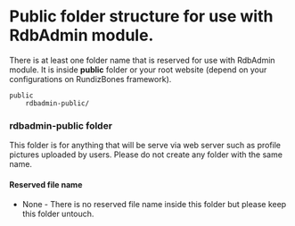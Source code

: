 # Public folder structure for use with RdbAdmin module.

There is at least one folder name that is reserved for use with RdbAdmin module. It is inside **public** folder or your root website (depend on your configurations on RundizBones framework).

```
public
    rdbadmin-public/
```

### rdbadmin-public folder
This folder is for anything that will be serve via web server such as profile pictures uploaded by users. Please do not create any folder with the same name.

#### Reserved file name
 * None - There is no reserved file name inside this folder but please keep this folder untouch.